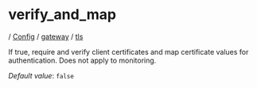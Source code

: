 # verify_and_map

/ [Config](../../..) / [gateway](../..) / [tls](..) 

If true, require and verify client certificates and map certificate values for authentication. Does not apply to monitoring.

*Default value*: `false`
